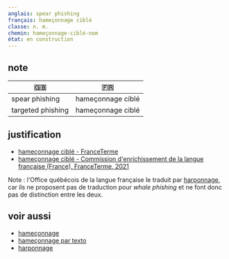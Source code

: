 ```yaml
---
anglais: spear phishing
français: hameçonnage ciblé
classe: n. m.
chemin: hameçonnage-ciblé-nom
état: en construction
---
```

## note

🇬🇧 | 🇫🇷
---|---
spear phishing|hameçonnage ciblé
targeted phishing|hameçonnage ciblé

## justification

- [hameçonnage ciblé - FranceTerme](https://www.culture.fr/franceterme/terme/JURI70)
- [hameçonnage ciblé - Commission d'enrichissement de la langue française (France), FranceTerme, 2021](https://vitrinelinguistique.oqlf.gouv.qc.ca/fiche-gdt/fiche/26559971/hameconnage-cible)

Note : l'Office québécois de la langue française le traduit par [harponnage](https://vitrinelinguistique.oqlf.gouv.qc.ca/fiche-gdt/fiche/8349460/harponnage), car ils ne proposent pas de traduction pour _whale phishing_ et ne font donc pas de distinction entre les deux.

## voir aussi

- [hameçonnage](hameçonnage-nom.html)
- [hameçonnage par texto](hameçonnage-par-texto-nom.html)
- [harponnage](harponnage-nom.html)
